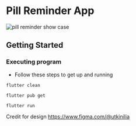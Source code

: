 # Pill Reminder App

![pill reminder show case](https://user-images.githubusercontent.com/51359849/184603262-74cbdde3-2917-463c-b33f-7c4943407509.jpg)

## Getting Started

### Executing program

* Follow these steps to get up and running

```
flutter clean
```

```
flutter pub get
```
```
flutter run
```
Credit for design https://www.figma.com/@utkinilia
